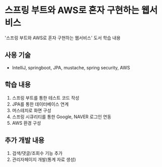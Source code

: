 # 스프링 부트와 AWS로 혼자 구현하는 웹서비스
'스프링 부트와 AWS로 혼자 구현하는 웹서비스' 도서 학습 내용

## 사용 기술
 - IntelliJ, springboot, JPA, mustache, spring security, AWS
 
## 학습 내용
 1. 스프링 부트를 통한 테스트 코드 작성
 2. JPA를 통한 데이터베이스 연계
 3. 머스테치로 화면 구성
 4. 스프링 시큐리티를 통한 Google, NAVER 로그인 연동
 5. AWS 환경 구성
 
## 추가 개발 내용
 1. 검색/댓글/조회수 기능 추가
 2. 관리자페이지 개발(통계 자료 생성)

